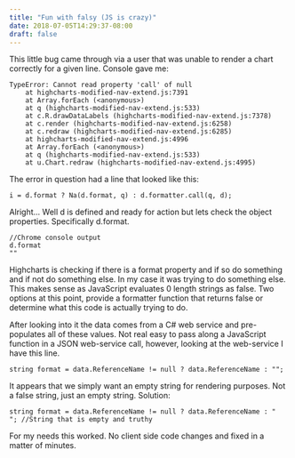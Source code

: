 ```yaml
---
title: "Fun with falsy (JS is crazy)"
date: 2018-07-05T14:29:37-08:00
draft: false
---
```


This little bug came through via a user that was unable to render a chart correctly for a given line. Console gave me: 
```
TypeError: Cannot read property 'call' of null
    at highcharts-modified-nav-extend.js:7391
    at Array.forEach (<anonymous>)
    at q (highcharts-modified-nav-extend.js:533)
    at c.R.drawDataLabels (highcharts-modified-nav-extend.js:7378)
    at c.render (highcharts-modified-nav-extend.js:6258)
    at c.redraw (highcharts-modified-nav-extend.js:6285)
    at highcharts-modified-nav-extend.js:4996
    at Array.forEach (<anonymous>)
    at q (highcharts-modified-nav-extend.js:533)
    at u.Chart.redraw (highcharts-modified-nav-extend.js:4995)
```

The error in question had a line that looked like this:
```
i = d.format ? Na(d.format, q) : d.formatter.call(q, d);
```
Alright... Well d is defined and ready for action but lets check the object properties. Specifically d.format.
```
//Chrome console output
d.format
""
```
Highcharts is checking if there is a format property and if so do something and if not do something else. In my case it was trying to do something else. This makes sense as JavaScript evaluates 0 length strings as false. Two options at this point, provide a formatter function that returns false or determine what this code is actually trying to do. 

After looking into it the data comes from a C# web service and pre-populates all of these values. Not real easy to pass along a JavaScript function in a JSON web-service call, however, looking at the web-service I have this line. 

```
string format = data.ReferenceName != null ? data.ReferenceName : "";
```

It appears that we simply want an empty string for rendering purposes. Not a false string, just an empty string. 
Solution:
```
string format = data.ReferenceName != null ? data.ReferenceName : "  "; //String that is empty and truthy
```

For my needs this worked. No client side code changes and fixed in a matter of minutes. 
